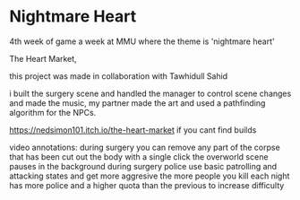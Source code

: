 # Nightmare Heart
 4th week of game a week at MMU where the theme is 'nightmare heart'

The Heart Market,

this project was made in collaboration with Tawhidull Sahid

i built the surgery scene and handled the manager to control scene changes and made the music, my partner made the art and used a pathfinding algorithm for the NPCs.

https://nedsimon101.itch.io/the-heart-market if you cant find builds

video annotations:
during surgery you can remove any part of the corpse that has been cut out the body with a single click
the overworld scene pauses in the background during surgery
police use basic patrolling and attacking states and get more aggresive the more people you kill
each night has more police and a higher quota than the previous to increase difficulty
